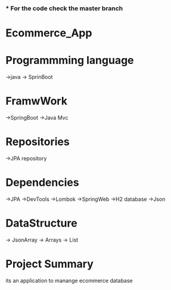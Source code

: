  ### * For the code check the master branch

# Ecommerce_App



# Programmming language
->java
-> SprinBoot

# FramwWork
->SpringBoot
->Java Mvc
# Repositories
->JPA repository
# Dependencies
->JPA
->DevTools
->Lombok
->SpringWeb
->H2 database
->Json
# DataStructure 
-> JsonArray
-> Arrays
-> List

# Project Summary
its an application to manange ecommerce database 

